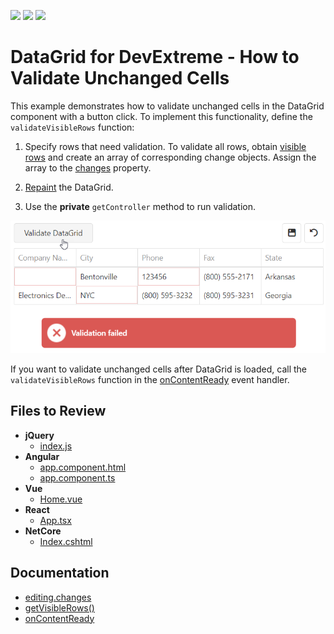 <!-- default badges list -->
![](https://img.shields.io/endpoint?url=https://codecentral.devexpress.com/api/v1/VersionRange/723096689/23.1.3%2B)
[![](https://img.shields.io/badge/Open_in_DevExpress_Support_Center-FF7200?style=flat-square&logo=DevExpress&logoColor=white)](https://supportcenter.devexpress.com/ticket/details/T1202789)
[![](https://img.shields.io/badge/📖_How_to_use_DevExpress_Examples-e9f6fc?style=flat-square)](https://docs.devexpress.com/GeneralInformation/403183)
<!-- default badges end -->
# DataGrid for DevExtreme - How to Validate Unchanged Cells

This example demonstrates how to validate unchanged cells in the DataGrid component with a button click. To implement this functionality, define the `validateVisibleRows` function:

1. Specify rows that need validation. To validate all rows, obtain [visible rows](https://js.devexpress.com/Documentation/ApiReference/UI_Components/dxDataGrid/Methods/#getVisibleRows) and create an array of corresponding change objects. Assign the array to the [changes](https://js.devexpress.com/Documentation/ApiReference/UI_Components/dxDataGrid/Configuration/editing/changes/) property.

2. [Repaint](https://js.devexpress.com/Documentation/ApiReference/UI_Components/dxDataGrid/Methods/#repaint) the DataGrid.

3. Use the **private** `getController` method to run validation.

![DataGrid with validated unchanged cells](/data-grid-validate-unchanged-cells.png)

If you want to validate unchanged cells after DataGrid is loaded, call the `validateVisibleRows` function in the [onContentReady](https://js.devexpress.com/Documentation/ApiReference/UI_Components/dxDataGrid/Configuration/#onContentReady) event handler.

## Files to Review

- **jQuery**
    - [index.js](jQuery/src/index.js)
- **Angular**
    - [app.component.html](Angular/src/app/app.component.html)
    - [app.component.ts](Angular/src/app/app.component.ts)
- **Vue**
    - [Home.vue](Vue/src/components/HomeContent.vue)
- **React**
    - [App.tsx](React/src/App.tsx)
- **NetCore**    
    - [Index.cshtml](ASP.NET%20Core/Views/Home/Index.cshtml)

## Documentation

- [editing.changes](https://js.devexpress.com/Documentation/ApiReference/UI_Components/dxDataGrid/Configuration/editing/changes/)
- [getVisibleRows()](https://js.devexpress.com/Documentation/ApiReference/UI_Components/dxDataGrid/Methods/#getVisibleRows)
- [onContentReady](https://js.devexpress.com/Documentation/ApiReference/UI_Components/dxDataGrid/Configuration/#onContentReady)

